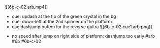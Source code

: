 

![[6b-c-02.arb.mp4]]

* cue: updash at the tip of the green crystal in the bg
* cue: down-left at the 2nd spinner on the platform
* use dashjump button for the reverse gultra
![[6b-c-02.cue1.arb.png]]

- no speed after jump on right side of platform: dashjump too early
#arb #6b #6b-c-02


